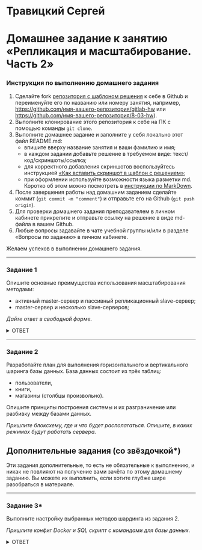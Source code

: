 # Травицкий Сергей
# Домашнее задание к занятию «Репликация и масштабирование. Часть 2»

### Инструкция по выполнению домашнего задания

1. Сделайте fork [репозитория c шаблоном решения](https://github.com/netology-code/sys-pattern-homework) к себе в Github и переименуйте его по названию или номеру занятия, например, https://github.com/имя-вашего-репозитория/gitlab-hw или https://github.com/имя-вашего-репозитория/8-03-hw).
2. Выполните клонирование этого репозитория к себе на ПК с помощью команды `git clone`.
3. Выполните домашнее задание и заполните у себя локально этот файл README.md:
   - впишите вверху название занятия и ваши фамилию и имя;
   - в каждом задании добавьте решение в требуемом виде: текст/код/скриншоты/ссылка;
   - для корректного добавления скриншотов воспользуйтесь инструкцией [«Как вставить скриншот в шаблон с решением»](https://github.com/netology-code/sys-pattern-homework/blob/main/screen-instruction.md);
   - при оформлении используйте возможности языка разметки md. Коротко об этом можно посмотреть в [инструкции по MarkDown](https://github.com/netology-code/sys-pattern-homework/blob/main/md-instruction.md).
4. После завершения работы над домашним заданием сделайте коммит (`git commit -m "comment"`) и отправьте его на Github (`git push origin`).
5. Для проверки домашнего задания преподавателем в личном кабинете прикрепите и отправьте ссылку на решение в виде md-файла в вашем Github.
6. Любые вопросы задавайте в чате учебной группы и/или в разделе «Вопросы по заданию» в личном кабинете.

Желаем успехов в выполнении домашнего задания.

---

### Задание 1

Опишите основные преимущества использования масштабирования методами:

- активный master-сервер и пассивный репликационный slave-сервер; 
- master-сервер и несколько slave-серверов;


*Дайте ответ в свободной форме.*

<details>
<summary>ОТВЕТ</summary>

**активный master-сервер и пассивный репликационный slave-сервер**

1. Резервная копия хранящаяся на slave-сервер.
2. Отказоустойчивость: В случае выхода из строя master-сервера, возможночть настройки slave на на мастер, в случае необходимости внесения изменений в БД, минимизировав время простоя.
3. Снижает нагрузку на основной сервер при обработке запросов.

**master-сервер и несколько slave-серверов.**

1. Высокая отказоустойчивость: Возможность настроить любой slave-сервер на работу в качестве мастер.
2. Горизонтальная масштабируемость: Возможность создания неограниченного количества реплик.
3. Балансировка: Возможность распределения нагрузки при запросах между серверами. При грамотных настройках возможность прохождения пиковых нагрузок не заметно для пользователей.

</details>

---

### Задание 2


Разработайте план для выполнения горизонтального и вертикального шаринга базы данных. База данных состоит из трёх таблиц: 

- пользователи, 
- книги, 
- магазины (столбцы произвольно). 

Опишите принципы построения системы и их разграничение или разбивку между базами данных.

*Пришлите блоксхему, где и что будет располагаться. Опишите, в каких режимах будут работать сервера.* 

## Дополнительные задания (со звёздочкой*)
Эти задания дополнительные, то есть не обязательные к выполнению, и никак не повлияют на получение вами зачёта по этому домашнему заданию. Вы можете их выполнить, если хотите глубже шире разобраться в материале.

---
### Задание 3*

Выполните настройку выбранных методов шардинга из задания 2.

*Пришлите конфиг Docker и SQL скрипт с командами для базы данных*.

<details>
<summary>ОТВЕТ</summary>

**За основу взят пример из презентации, и лекции. Соответственно доработан. Структура таблици из презентации. Шаринг горизонтальный, по id, остаток от деления.**

*Скрины выполнения*
 
![img](https://github.com/travickiy67/Replication-and-Scaling-Part-2/blob/main/img/1.1.png)

---

![img](https://github.com/travickiy67/Replication-and-Scaling-Part-2/blob/main/img/1.2.png)

---

![img](https://github.com/travickiy67/Replication-and-Scaling-Part-2/blob/main/img/1.3.png)

---

![img](https://github.com/travickiy67/Replication-and-Scaling-Part-2/blob/main/img/1.4.png)

---

**Файлы**

[files](https://github.com/travickiy67/Replication-and-Scaling-Part-2/tree/main/files)

*Команды*

```
docker compose up -d
docker exec -it postgres_b1 psql -U postgres -d books -f /scripts/shards.sql -a /* создание таблиц */
docker exec -it postgres_b1 psql -U postgres -d books -c "select * from books" /* запрос */
docker exec -it postgres_d -U postgres /* Подключение к postgres */
\c books  /* Подключение к базе для запроса */
docker exec -it postgres_b1 psql -U postgres -d books -c "select * from books" /* запрос */

```
 
 
 



</details>
